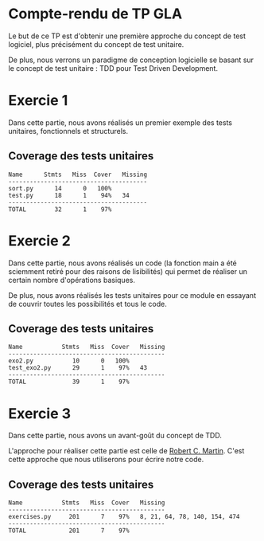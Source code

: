 # Compte-rendu de TP GLA
Le but de ce TP est d'obtenir une première approche du concept de test logiciel, plus précisément du concept de test unitaire.

De plus, nous verrons un paradigme de conception logicielle se basant sur le concept de test unitaire : TDD pour Test Driven Development.

# Exercie 1
Dans cette partie, nous avons réalisés un premier exemple des tests unitaires, fonctionnels et structurels.
## Coverage des tests unitaires
```
Name      Stmts   Miss  Cover   Missing
---------------------------------------
sort.py      14      0   100%
test.py      18      1    94%   34
---------------------------------------
TOTAL        32      1    97%
```

# Exercie 2
Dans cette partie, nous avons réalisés un code (la fonction main a été sciemment retiré pour des raisons de lisibilités) qui permet de réaliser un certain nombre d'opérations basiques.

De plus, nous avons réalisés les tests unitaires pour ce module en essayant de couvrir toutes les possibilités et tous le code.
## Coverage des tests unitaires
```
Name           Stmts   Miss  Cover   Missing
--------------------------------------------
exo2.py           10      0   100%
test_exo2.py      29      1    97%   43
--------------------------------------------
TOTAL             39      1    97%
```

# Exercie 3
Dans cette partie, nous avons un avant-goût du concept de TDD.

L'approche pour réaliser cette partie est celle de [Robert C. Martin](http://butunclebob.com/ArticleS.UncleBob.TheThreeRulesOfTdd]). C'est cette approche que nous utiliserons pour écrire notre code.
## Coverage des tests unitaires
```
Name           Stmts   Miss  Cover   Missing
--------------------------------------------
exercises.py     201      7    97%   8, 21, 64, 78, 140, 154, 474
--------------------------------------------
TOTAL            201      7    97%
```